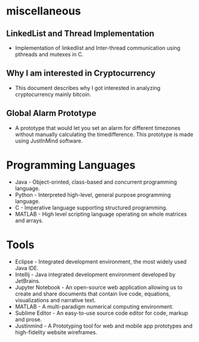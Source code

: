 # miscellaneous


##  LinkedList and Thread Implementation
  - Implementation of linkedlist and Inter-thread communication using pthreads and mutexes in C.

## Why I am interested in Cryptocurrency
  - This document describes why I got interested in analyzing cryptocurrency mainly bitcoin.
## Global Alarm Prototype
  - A prototype that would let you set an alarm for different timezones without manually calculating the timedifference. This prototype is made using JustInMind software.

# Programming Languages
- Java - Object-orinted, class-based and concurrent programming language. 
- Python - Interpreted high-level, general purpose programming language.
- C - Imperative language supporting  structured programming.
- MATLAB - High level scripting language operating on whole matrices and arrays.

# Tools
- Eclipse -  Integrated development environment, the most widely used Java IDE.
- Intellij - Java integrated development environment developed by JetBrains. 
- Jupyter Notebook - An open-source web application allowing us to create and share documents that contain live code, equations, visualizations and narrative text.
- MATLAB - A multi-paradigm numerical computing environment.
- Sublime Editor - An easy-to-use source code editor for code, markup and prose.
- Justinmind - A Prototyping tool for web and mobile app prototypes and high-fidelity website wireframes.


